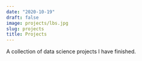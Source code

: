 ```yaml
---
date: "2020-10-19"
draft: false
image: projects/lbs.jpg
slug: projects
title: Projects
---
```


A collection of data science projects I have finished.